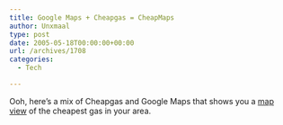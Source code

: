 ```yaml
---
title: Google Maps + Cheapgas = CheapMaps
author: Unxmaal
type: post
date: 2005-05-18T00:00:00+00:00
url: /archives/1708
categories:
  - Tech

---
```

Ooh, here&#8217;s a mix of Cheapgas and Google Maps that shows you a [map view][1] of the cheapest gas in your area.

 [1]: http://www.ahding.com/cheapgas/